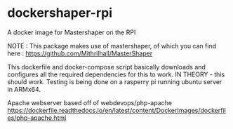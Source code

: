 # dockershaper-rpi
A docker image for Mastershaper on the RPI

NOTE : This package makes use of mastershaper, of which you can find here : 
https://github.com/Mithrilhall/MasterShaper

This dockerfile and docker-compose script basically downloads and configures all the required dependencies for this to work.
IN THEORY - this should work. Testing is being done on a rasperry pi running ubuntu server in ARMx64.

Apache webserver based off of webdevops/php-apache
https://dockerfile.readthedocs.io/en/latest/content/DockerImages/dockerfiles/php-apache.html
